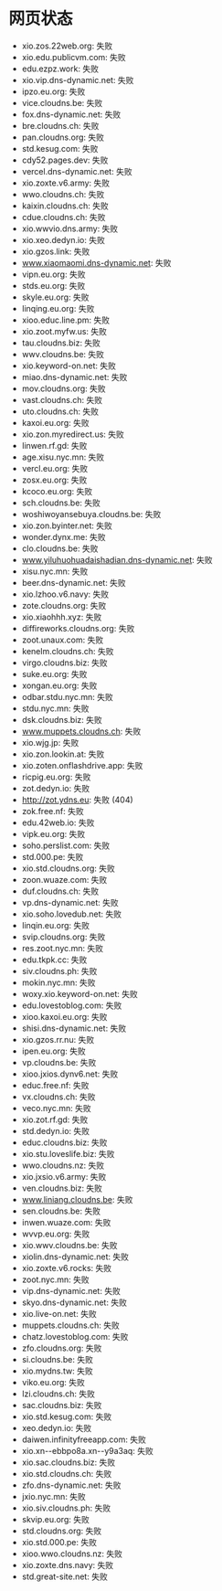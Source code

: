 # 网页状态
- xio.zos.22web.org: 失败
- xio.edu.publicvm.com: 失败
- edu.ezpz.work: 失败
- xio.vip.dns-dynamic.net: 失败
- ipzo.eu.org: 失败
- vice.cloudns.be: 失败
- fox.dns-dynamic.net: 失败
- bre.cloudns.ch: 失败
- pan.cloudns.org: 失败
- std.kesug.com: 失败
- cdy52.pages.dev: 失败
- vercel.dns-dynamic.net: 失败
- xio.zoxte.v6.army: 失败
- wwo.cloudns.ch: 失败
- kaixin.cloudns.ch: 失败
- cdue.cloudns.ch: 失败
- xio.wwvio.dns.army: 失败
- xio.xeo.dedyn.io: 失败
- xio.gzos.link: 失败
- www.xiaomaomi.dns-dynamic.net: 失败
- vipn.eu.org: 失败
- stds.eu.org: 失败
- skyle.eu.org: 失败
- linqing.eu.org: 失败
- xioo.educ.line.pm: 失败
- xio.zoot.myfw.us: 失败
- tau.cloudns.biz: 失败
- wwv.cloudns.be: 失败
- xio.keyword-on.net: 失败
- miao.dns-dynamic.net: 失败
- mov.cloudns.org: 失败
- vast.cloudns.ch: 失败
- uto.cloudns.ch: 失败
- kaxoi.eu.org: 失败
- xio.zon.myredirect.us: 失败
- linwen.rf.gd: 失败
- age.xisu.nyc.mn: 失败
- vercl.eu.org: 失败
- zosx.eu.org: 失败
- kcoco.eu.org: 失败
- sch.cloudns.be: 失败
- woshiwoyansebuya.cloudns.be: 失败
- xio.zon.byinter.net: 失败
- wonder.dynx.me: 失败
- clo.cloudns.be: 失败
- www.yiluhuohuadaishadian.dns-dynamic.net: 失败
- xisu.nyc.mn: 失败
- beer.dns-dynamic.net: 失败
- xio.lzhoo.v6.navy: 失败
- zote.cloudns.org: 失败
- xio.xiaohhh.xyz: 失败
- diffireworks.cloudns.org: 失败
- zoot.unaux.com: 失败
- kenelm.cloudns.ch: 失败
- virgo.cloudns.biz: 失败
- suke.eu.org: 失败
- xongan.eu.org: 失败
- odbar.stdu.nyc.mn: 失败
- stdu.nyc.mn: 失败
- dsk.cloudns.biz: 失败
- www.muppets.cloudns.ch: 失败
- xio.wjg.jp: 失败
- xio.zon.lookin.at: 失败
- xio.zoten.onflashdrive.app: 失败
- ricpig.eu.org: 失败
- zot.dedyn.io: 失败
- http://zot.ydns.eu: 失败 (404)
- zok.free.nf: 失败
- edu.42web.io: 失败
- vipk.eu.org: 失败
- soho.perslist.com: 失败
- std.000.pe: 失败
- xio.std.cloudns.org: 失败
- zoon.wuaze.com: 失败
- duf.cloudns.ch: 失败
- vp.dns-dynamic.net: 失败
- xio.soho.lovedub.net: 失败
- linqin.eu.org: 失败
- svip.cloudns.org: 失败
- res.zoot.nyc.mn: 失败
- edu.tkpk.cc: 失败
- siv.cloudns.ph: 失败
- mokin.nyc.mn: 失败
- woxy.xio.keyword-on.net: 失败
- edu.lovestoblog.com: 失败
- xioo.kaxoi.eu.org: 失败
- shisi.dns-dynamic.net: 失败
- xio.gzos.rr.nu: 失败
- ipen.eu.org: 失败
- vp.cloudns.be: 失败
- xioo.jxios.dynv6.net: 失败
- educ.free.nf: 失败
- vx.cloudns.ch: 失败
- veco.nyc.mn: 失败
- xio.zot.rf.gd: 失败
- std.dedyn.io: 失败
- educ.cloudns.biz: 失败
- xio.stu.loveslife.biz: 失败
- wwo.cloudns.nz: 失败
- xio.jxsio.v6.army: 失败
- ven.cloudns.biz: 失败
- www.liniang.cloudns.be: 失败
- sen.cloudns.be: 失败
- inwen.wuaze.com: 失败
- wvvp.eu.org: 失败
- xio.wwv.cloudns.be: 失败
- xiolin.dns-dynamic.net: 失败
- xio.zoxte.v6.rocks: 失败
- zoot.nyc.mn: 失败
- vip.dns-dynamic.net: 失败
- skyo.dns-dynamic.net: 失败
- xio.live-on.net: 失败
- muppets.cloudns.ch: 失败
- chatz.lovestoblog.com: 失败
- zfo.cloudns.org: 失败
- si.cloudns.be: 失败
- xio.mydns.tw: 失败
- viko.eu.org: 失败
- lzi.cloudns.ch: 失败
- sac.cloudns.biz: 失败
- xio.std.kesug.com: 失败
- xeo.dedyn.io: 失败
- daiwen.infinityfreeapp.com: 失败
- xio.xn--ebbpo8a.xn--y9a3aq: 失败
- xio.sac.cloudns.biz: 失败
- xio.std.cloudns.ch: 失败
- zfo.dns-dynamic.net: 失败
- jxio.nyc.mn: 失败
- xio.siv.cloudns.ph: 失败
- skvip.eu.org: 失败
- std.cloudns.org: 失败
- xio.std.000.pe: 失败
- xioo.wwo.cloudns.nz: 失败
- xio.zoxte.dns.navy: 失败
- std.great-site.net: 失败
